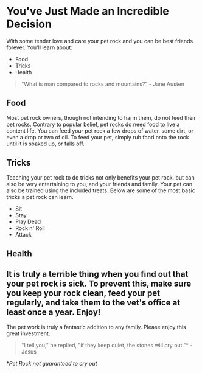 You've Just Made an Incredible Decision
=============

With some tender love and care your pet rock and you can be best friends forever. You'll learn about:

  - Food
  - Tricks
  - Health

> "What is man compared to rocks and mountains?" - Jane Austen

Food
-------------
Most pet rock owners, though not intending to harm them, do not feed their pet rocks. Contrary to popular belief, pet rocks do need food to live a content life. You can feed your pet rock a few drops of water, some dirt, or even a drop or two of oil. To feed your pet, simply rub food onto the rock until it is soaked up, or falls off.

Tricks
-------------

Teaching your pet rock to do tricks not only benefits your pet rock, but can also be very entertaining to you, and your friends and family. Your pet can also be trained using the included treats. Below are some of the most basic tricks a pet rock can learn.


* Sit
* Stay
* Play Dead
* Rock n' Roll
* Attack

Health
-------------
It is truly a terrible thing when you find out that your pet rock is sick. To prevent this, make sure you keep your rock clean, feed your pet regularly, and take them to the vet's office at least once a year.
Enjoy!
-------------
The pet work is truly a fantastic addition to any family. Please enjoy this great investment.

> "I tell you," he replied, "if they keep quiet, the stones will cry out."* - Jesus

**Pet Rock not guaranteed to cry out*